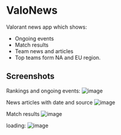 
# ValoNews

Valorant news app which shows:
* Ongoing events
* Match results
* Team news and articles
* Top teams form NA and EU region.

## Screenshots

Rankings and ongoing events:
![image](https://github.com/shuklansh/ValoNews/assets/89148178/46614e6a-4553-4804-8a9b-44495ebeb1bc)

News articles with date and source
![image](https://github.com/shuklansh/ValoNews/assets/89148178/7f313093-a079-4d8f-a11c-7b32c621ee20)

Match results
![image](https://github.com/shuklansh/ValoNews/assets/89148178/429ba893-0f7f-4cb6-ad21-be79643d509d)

loading:
![image](https://github.com/shuklansh/ValoNews/assets/89148178/1bc92720-9153-4021-8bf2-a1a4a4b71de0)




